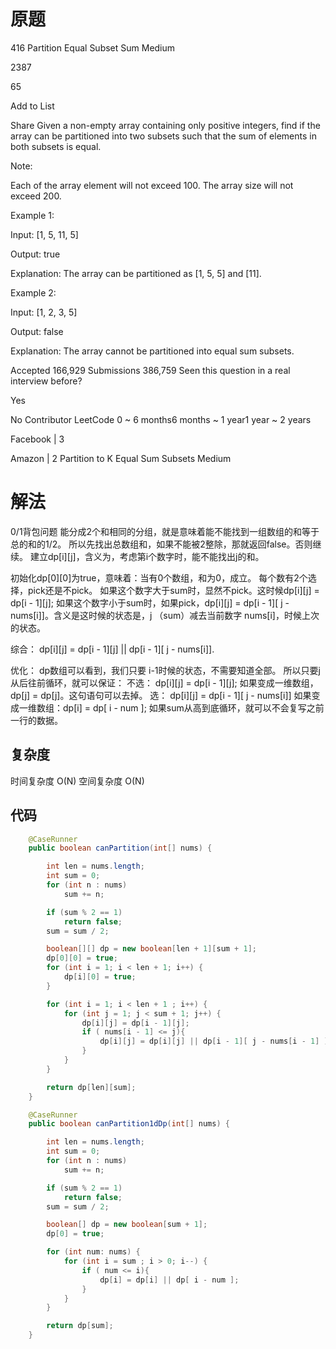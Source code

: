 # 原题
416 Partition Equal Subset Sum
Medium

2387

65

Add to List

Share
Given a non-empty array containing only positive integers, find if the array can be partitioned into two subsets such that the sum of elements in both subsets is equal.

Note:

Each of the array element will not exceed 100.
The array size will not exceed 200.
 

Example 1:

Input: [1, 5, 11, 5]

Output: true

Explanation: The array can be partitioned as [1, 5, 5] and [11].
 

Example 2:

Input: [1, 2, 3, 5]

Output: false

Explanation: The array cannot be partitioned into equal sum subsets.
 

Accepted
166,929
Submissions
386,759
Seen this question in a real interview before?

Yes

No
Contributor
LeetCode
0 ~ 6 months6 months ~ 1 year1 year ~ 2 years

Facebook
|
3

Amazon
|
2
Partition to K Equal Sum Subsets
Medium
# 解法
0/1背包问题
能分成2个和相同的分组，就是意味着能不能找到一组数组的和等于总的和的1/2。
所以先找出总数组和，如果不能被2整除，那就返回false。否则继续。
建立dp[i][j]，含义为，考虑第i个数字时，能不能找出j的和。

初始化dp[0][0]为true，意味着：当有0个数组，和为0，成立。
每个数有2个选择，pick还是不pick。
如果这个数字大于sum时，显然不pick。这时候dp[i][j] = dp[i - 1][j];
如果这个数字小于sum时，如果pick，dp[i][j] = dp[i - 1][ j - nums[i]]。含义是这时候的状态是，j （sum）减去当前数字 nums[i]，时候上次的状态。

综合： dp[i][j] = dp[i - 1][j] || dp[i - 1][ j - nums[i]].

优化：
dp数组可以看到，我们只要 i-1时候的状态，不需要知道全部。
所以只要j从后往前循环，就可以保证：
不选：
dp[i][j] = dp[i - 1][j];
如果变成一维数组，dp[j] = dp[j]。这句语句可以去掉。
选：
dp[i][j] = dp[i - 1][ j - nums[i]]
如果变成一维数组：dp[i] = dp[ i - num ];
如果sum从高到底循环，就可以不会复写之前一行的数据。

## 复杂度
时间复杂度 O(N)
空间复杂度 O(N)


## 代码
```Java
    @CaseRunner
    public boolean canPartition(int[] nums) {

        int len = nums.length;
        int sum = 0;
        for (int n : nums)
            sum += n;

        if (sum % 2 == 1)
            return false;
        sum = sum / 2;

        boolean[][] dp = new boolean[len + 1][sum + 1];
        dp[0][0] = true;
        for (int i = 1; i < len + 1; i++) {
            dp[i][0] = true;
        }

        for (int i = 1; i < len + 1 ; i++) {
            for (int j = 1; j < sum + 1; j++) {
                dp[i][j] = dp[i - 1][j];
                if ( nums[i - 1] <= j){
                    dp[i][j] = dp[i][j] || dp[i - 1][ j - nums[i - 1] ];
                }
            }
        }

        return dp[len][sum];
    }

    @CaseRunner
    public boolean canPartition1dDp(int[] nums) {

        int len = nums.length;
        int sum = 0;
        for (int n : nums)
            sum += n;

        if (sum % 2 == 1)
            return false;
        sum = sum / 2;

        boolean[] dp = new boolean[sum + 1];
        dp[0] = true;

        for (int num: nums) {
            for (int i = sum ; i > 0; i--) {
                if ( num <= i){
                    dp[i] = dp[i] || dp[ i - num ];
                }
            }
        }

        return dp[sum];
    }
```
